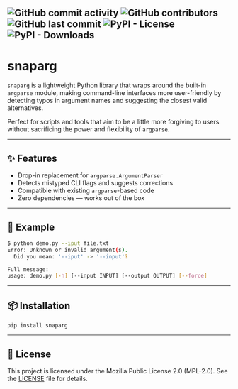![GitHub commit activity](https://img.shields.io/github/commit-activity/w/ArchooD2/snaparg) ![GitHub contributors](https://img.shields.io/github/contributors-anon/ArchooD2/snaparg) ![GitHub last commit](https://img.shields.io/github/last-commit/ArchooD2/snaparg) ![PyPI - License](https://img.shields.io/pypi/l/snaparg) ![PyPI - Downloads](https://img.shields.io/pypi/dd/snaparg)
---
# snaparg

`snaparg` is a lightweight Python library that wraps around the built-in `argparse` module, making command-line interfaces more user-friendly by detecting typos in argument names and suggesting the closest valid alternatives.

Perfect for scripts and tools that aim to be a little more forgiving to users without sacrificing the power and flexibility of `argparse`.

---

## ✨ Features

- Drop-in replacement for `argparse.ArgumentParser`
- Detects mistyped CLI flags and suggests corrections
- Compatible with existing `argparse`-based code
- Zero dependencies — works out of the box

---

## 🔧 Example

```bash
$ python demo.py --iput file.txt
Error: Unknown or invalid argument(s).
  Did you mean: '--iput' -> '--input'?

Full message:
usage: demo.py [-h] [--input INPUT] [--output OUTPUT] [--force]
```

---

## 📦 Installation

```pip install snaparg```

---

## 📄 License

This project is licensed under the Mozilla Public License 2.0 (MPL-2.0).
See the [LICENSE](LICENSE) file for details.
